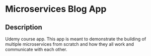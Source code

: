 # Microservices Blog App

## Description

Udemy course app.  This app is meant to demonstrate the building of multiple microservices from scratch and how they all work and communicate with each other.

